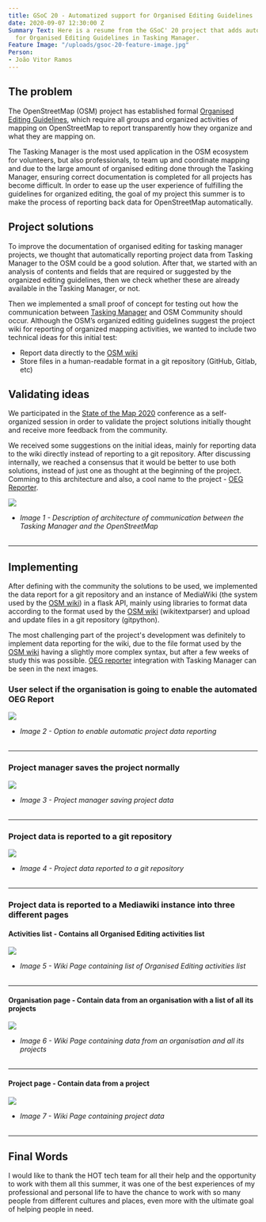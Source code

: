 ```yaml
---
title: GSoC 20 - Automatized support for Organised Editing Guidelines
date: 2020-09-07 12:30:00 Z
Summary Text: Here is a resume from the GSoC' 20 project that adds automatized support
  for Organised Editing Guidelines in Tasking Manager.
Feature Image: "/uploads/gsoc-20-feature-image.jpg"
Person:
- João Vitor Ramos
---
```


## The problem

The OpenStreetMap (OSM) project has established formal [Organised Editing Guidelines](https://wiki.osmfoundation.org/wiki/Organised_Editing_Guidelines), which require all groups and organized activities of mapping on OpenStreetMap to report transparently how they organize and what they are mapping on.

The Tasking Manager is the most used application in the OSM ecosystem for volunteers, but also professionals, to team up and coordinate mapping and due to the large amount of organised editing done through the Tasking Manager, ensuring correct documentation is completed for all projects has become difficult. In order to ease up the user experience of fulfilling the guidelines for organized editing, the goal of my project this summer is to make the process of reporting back data for OpenStreetMap automatically.

## Project solutions

To improve the documentation of organised editing for tasking manager projects, we thought that automatically reporting project data from Tasking Manager to the OSM could be a good solution. After that, we started with an analysis of contents and fields that are required or suggested by the organized editing guidelines, then we check whether these are already available in the Tasking Manager, or not.

Then we implemented a small proof of concept for testing out how the communication between [Tasking Manager](https://tasks.hotosm.org/) and OSM Community should occur. Although the OSM’s organized editing guidelines suggest the project wiki for reporting of organized mapping activities, we wanted to include two technical ideas for this initial test:
- Report data directly to the [OSM wiki](https://wiki.openstreetmap.org/wiki/Main_Page)
- Store files in a human-readable format in a git repository (GitHub, Gitlab, etc)

## Validating ideas

We participated in the [State of the Map 2020](https://2020.stateofthemap.org/) conference as a self-organized session in order to validate the project solutions initially thought and receive more feedback from the community.

We received some suggestions on the initial ideas, mainly for reporting data to the wiki directly instead of reporting to a git repository. After discussing internally, we reached a consensus that it would be better to use both solutions, instead of just one as thought at the beginning of the project. Comming to this architecture and also, a cool name to the project - [OEG Reporter](https://github.com/hotosm/oeg-reporter).

![](/uploads/gsoc-20-architecture.jpg)

* *Image 1 - Description of architecture of communication between the Tasking Manager and the OpenStreetMap*
<br><br>

---

## Implementing

After defining with the community the solutions to be used, we implemented the data report for a git repository and an instance of MediaWiki (the system used by the [OSM wiki](https://wiki.openstreetmap.org/wiki/Main_Page)) in a flask API, mainly using libraries to format data according to the format used by the [OSM wiki](https://wiki.openstreetmap.org/wiki/Main_Page) (wikitextparser) and upload and update files in a git repository (gitpython).

The most challenging part of the project's development was definitely to implement data reporting for the wiki, due to the file format used by the [OSM wiki](https://wiki.openstreetmap.org/wiki/Main_Page) having a slightly more complex syntax, but after a few weeks of study this was possible. [OEG reporter](https://github.com/hotosm/oeg-reporter) integration with Tasking Manager can be seen in the next images.<br>

### User select if the organisation is going to enable the automated OEG Report

![](/uploads/gsoc-20-enable-report-option.png)

* *Image 2 - Option to enable automatic project data reporting*
<br><br>

---

### Project manager saves the project normally

![](/uploads/gsoc-20-save-project-data.png)

* *Image 3 - Project manager saving project data*
<br><br>

---

### Project data is reported to a git repository

![](/uploads/gsoc-20-project-data-reported-to-git-repo.png)

* *Image 4 - Project data reported to a git repository*
<br><br>

---

### Project data is reported to a Mediawiki instance into three different pages

#### Activities list - Contains all Organised Editing activities list 

![](/uploads/gsoc-20-mediawiki-activities-list-page.png)

* *Image 5 - Wiki Page containing list of Organised Editing activities list*
<br><br>

---

#### Organisation page - Contain data from an organisation with a list of all its projects

![](/uploads/gsoc-20-mediawiki-organisation-page.png)

* *Image 6 - Wiki Page containing data from an organisation and all its projects*
<br><br>

---

#### Project page - Contain data from a project

![](/uploads/gsoc-20-mediawiki-project-page.png)

* *Image 7 - Wiki Page containing project data*
<br><br>

---

## Final Words

I would like to thank the HOT tech team for all their help and the opportunity to work with them all this summer, it was one of the best experiences of my professional and personal life to have the chance to work with so many people from different cultures and places, even more with the ultimate goal of helping people in need.